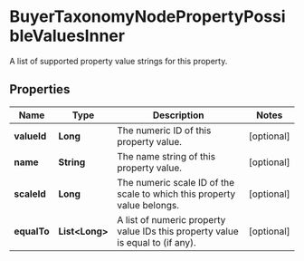 

# BuyerTaxonomyNodePropertyPossibleValuesInner

A list of supported property value strings for this property.

## Properties

| Name | Type | Description | Notes |
|------------ | ------------- | ------------- | -------------|
|**valueId** | **Long** | The numeric ID of this property value. |  [optional] |
|**name** | **String** | The name string of this property value. |  [optional] |
|**scaleId** | **Long** | The numeric scale ID of the scale to which this property value belongs. |  [optional] |
|**equalTo** | **List&lt;Long&gt;** | A list of numeric property value IDs this property value is equal to (if any). |  [optional] |



